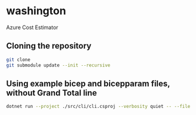 # washington

Azure Cost Estimator

## Cloning the repository

```bash
git clone
git submodule update --init --recursive
```

## Using example bicep and bicepparam files, without Grand Total line

```bash
dotnet run --project ./src/cli/cli.csproj --verbosity quiet -- --file ./samples/all.bicep --params-file ./samples/all.bicepparam
```

